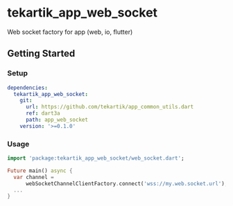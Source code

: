 # tekartik_app_web_socket

Web socket factory for app (web, io, flutter)

## Getting Started

### Setup

```yaml
dependencies:
  tekartik_app_web_socket:
    git:
      url: https://github.com/tekartik/app_common_utils.dart
      ref: dart3a
      path: app_web_socket
    version: '>=0.1.0'
```

### Usage

```dart
import 'package:tekartik_app_web_socket/web_socket.dart';

Future main() async {
  var channel =
      webSocketChannelClientFactory.connect('wss://my.web.socket.url');
  ...
}
```